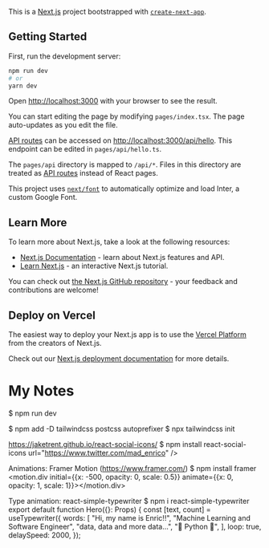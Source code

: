 This is a [Next.js](https://nextjs.org/) project bootstrapped with [`create-next-app`](https://github.com/vercel/next.js/tree/canary/packages/create-next-app).

## Getting Started

First, run the development server:

```bash
npm run dev
# or
yarn dev
```

Open [http://localhost:3000](http://localhost:3000) with your browser to see the result.

You can start editing the page by modifying `pages/index.tsx`. The page auto-updates as you edit the file.

[API routes](https://nextjs.org/docs/api-routes/introduction) can be accessed on [http://localhost:3000/api/hello](http://localhost:3000/api/hello). This endpoint can be edited in `pages/api/hello.ts`.

The `pages/api` directory is mapped to `/api/*`. Files in this directory are treated as [API routes](https://nextjs.org/docs/api-routes/introduction) instead of React pages.

This project uses [`next/font`](https://nextjs.org/docs/basic-features/font-optimization) to automatically optimize and load Inter, a custom Google Font.

## Learn More

To learn more about Next.js, take a look at the following resources:

- [Next.js Documentation](https://nextjs.org/docs) - learn about Next.js features and API.
- [Learn Next.js](https://nextjs.org/learn) - an interactive Next.js tutorial.

You can check out [the Next.js GitHub repository](https://github.com/vercel/next.js/) - your feedback and contributions are welcome!

## Deploy on Vercel

The easiest way to deploy your Next.js app is to use the [Vercel Platform](https://vercel.com/new?utm_medium=default-template&filter=next.js&utm_source=create-next-app&utm_campaign=create-next-app-readme) from the creators of Next.js.

Check out our [Next.js deployment documentation](https://nextjs.org/docs/deployment) for more details.



# My Notes

$ npm run dev

$ npm add -D tailwindcss postcss autoprefixer
$ npx tailwindcss init

https://jaketrent.github.io/react-social-icons/
$ npm install react-social-icons
<SocialIcon> url="https://www.twitter.com/mad_enrico" />

Animations: Framer Motion (https://www.framer.com/)
$ npm install framer
<motion.div initial={{x: -500, opacity: 0, scale: 0.5}} animate={{x: 0, opacity: 1, scale: 1}}></motion.div>

Type animation: react-simple-typewriter
$ npm i react-simple-typewriter
export default function Hero({}: Props) {
  const [text, count] = useTypewriter({
    words: [
      "Hi, my name is Enric!!",
      "Machine Learning and Software Engineer",
      "data, data and more data...",
      "🐍 Python 🐍",
    ],
    loop: true,
    delaySpeed: 2000,
  });
